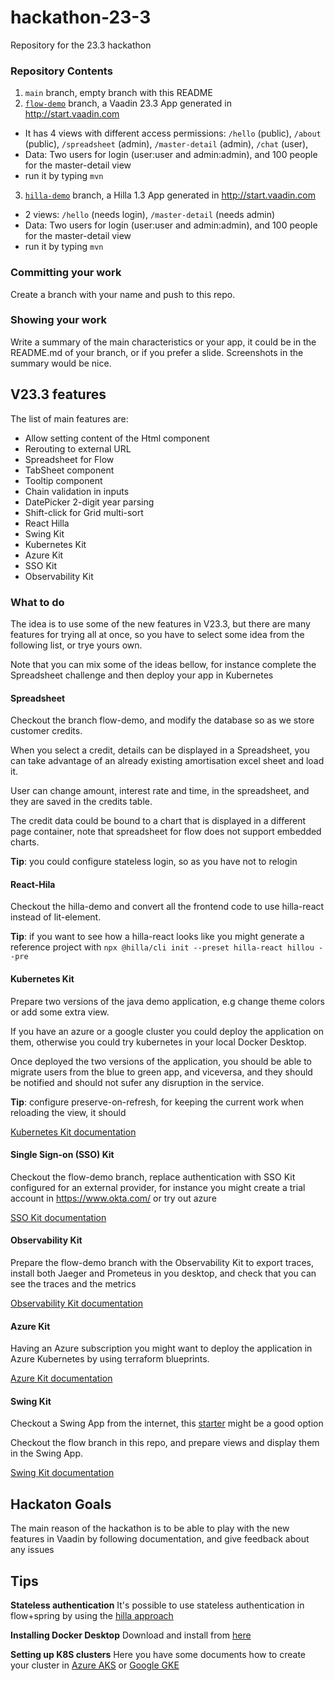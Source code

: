 # hackathon-23-3
Repository for the 23.3 hackathon


### Repository Contents
1. `main` branch, empty branch with this README
2. [`flow-demo`](tree/flow-demo) branch, a Vaadin 23.3 App generated in http://start.vaadin.com
- It has 4 views with different access permissions: `/hello` (public), `/about` (public), `/spreadsheet` (admin), `/master-detail` (admin), `/chat` (user), 
- Data: Two users for login (user:user and admin:admin), and 100 people for the master-detail view
- run it by typing `mvn`
3. [`hilla-demo`](tree/hilla-demo) branch, a Hilla 1.3 App generated in http://start.vaadin.com
- 2 views: `/hello` (needs login), `/master-detail` (needs admin)
- Data: Two users for login (user:user and admin:admin), and 100 people for the master-detail view
- run it by typing `mvn`

### Committing your work
Create a branch with your name and push to this repo.

### Showing your work

Write a summary of the main characteristics or your app, it could be in the README.md of your branch, or if you prefer a slide. Screenshots in the summary would be nice.

## V23.3 features

The list of main features are:

- Allow setting content of the Html component
- Rerouting to external URL
- Spreadsheet for Flow
- TabSheet component
- Tooltip component
- Chain validation in inputs
- DatePicker 2-digit year parsing
- Shift-click for Grid multi-sort
- React Hilla
- Swing Kit
- Kubernetes Kit
- Azure Kit
- SSO Kit
- Observability Kit

### What to do

The idea is to use some of the new features in V23.3, but there are many features for trying all at once, so you have to select some idea from the following list, or trye yours own.

Note that you can mix some of the ideas bellow, for instance complete the Spreadsheet challenge and then deploy your app in Kubernetes

#### Spreadsheet

Checkout the branch flow-demo, and modify the database so as we store customer credits.

When you select a credit, details can be displayed in a Spreadsheet, you can take advantage of an already existing amortisation excel sheet  and load it.

User can change amount, interest rate and time, in the spreadsheet, and they are saved in the credits table.

The credit data could be bound to a chart that is displayed in a different page container, note that spreadsheet for flow does not support embedded charts.

__Tip__: you could configure stateless login, so as you have not to relogin 


#### React-Hila

Checkout the hilla-demo and convert all the frontend code to use hilla-react instead of lit-element.

__Tip__: if you want to see how a hilla-react looks like you might generate a reference project with `npx @hilla/cli init --preset hilla-react hillou --pre`

#### Kubernetes Kit

Prepare two versions of the java demo application, e.g change theme colors or add some extra view.

If you have an azure or a google cluster you could deploy the application on them, otherwise you could try kubernetes in your local Docker Desktop.

Once deployed the two versions of the application, you should be able to migrate users from the blue to green app, and viceversa, and they should be notified and should not sufer any disruption in the service. 

__Tip__: configure preserve-on-refresh, for keeping the current work when reloading the view, it should 

[Kubernetes Kit documentation](https://vaadin.com/docs/latest/tools/kubernetes)

#### Single Sign-on (SSO) Kit

Checkout the flow-demo branch, replace authentication with SSO Kit configured for an external provider, for instance you might create a trial account in https://www.okta.com/ or try out azure

[SSO Kit documentation](https://vaadin.com/docs/latest/tools/sso)

#### Observability Kit

Prepare the flow-demo branch with the Observability Kit to export traces, install both Jaeger and Prometeus in you desktop, and check that you can see the traces and the metrics

[Observability Kit documentation](https://vaadin.com/docs/latest/tools/observability)

#### Azure Kit

Having an Azure subscription you might want to deploy the application in Azure Kubernetes by using terraform blueprints.

[Azure Kit documentation](https://vaadin.com/docs/latest/tools/azure)

#### Swing Kit

Checkout a Swing App from the internet, this [starter](https://github.com/nfriaa/swing-desktop-starter) might be a good option 

Checkout the flow branch in this repo, and prepare views and display them in the Swing App.

[Swing Kit documentation](https://vaadin.com/docs/latest/tools/swing)

## Hackaton Goals

The main reason of the hackathon is to be able to play with the new features in Vaadin by following documentation, and give feedback about any issues

## Tips

**Stateless authentication** It's possible to use stateless authentication in flow+spring by using the [hilla approach](https://hilla.dev/docs/security/spring-stateless)

**Installing Docker Desktop** Download and install from [here](https://www.docker.com/products/docker-desktop/)

**Setting up K8S clusters** Here you have some documents how to create your cluster in [Azure AKS](https://github.com/vaadin/k8s-blue-green/blob/main/SETUP-K8S-AKS.md) or [Google GKE](https://github.com/vaadin/k8s-blue-green/blob/main/SETUP-K8S-GKE.md)
